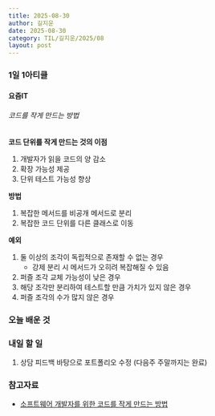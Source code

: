 ```yaml
---
title: 2025-08-30
author: 길지운
date: 2025-08-30
category: TIL/길지운/2025/08
layout: post
---
```


### 1일 1아티클
#### 요즘IT
###### 코드를 작게 만드는 방법
**코드 단위를 작게 만드는 것의 이점**
1. 개발자가 읽을 코드의 양 감소
2. 확장 가능성 제공
3. 단위 테스트 가능성 향상
  
**방법**
1. 복잡한 메서드를 비공개 메서드로 분리
2. 복잡한 코드 단위를 다른 클래스로 이동
  
**예외**
1. 둘 이상의 조각이 독립적으로 존재할 수 없는 경우
   - 강제 분리 시 메서드가 오히려 복잡해질 수 있음
2. 퍼즐 조각 교체 가능성이 낮은 경우
3. 해당 조각만 분리하여 테스트할 만큼 가치가 있지 않은 경우
4. 퍼즐 조각의 수가 많지 않은 경우
  
### 오늘 배운 것
    
### 내일 할 일
1. 상담 피드백 바탕으로 포트폴리오 수정 (다음주 주말까지는 완료)
  
### 참고자료
- [소프트웨어 개발자를 위한 코드를 작게 만드는 방법](https://yozm.wishket.com/magazine/detail/3319/)